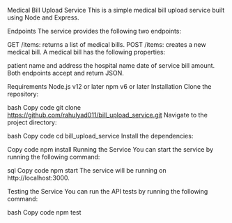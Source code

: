 Medical Bill Upload Service
This is a simple medical bill upload service built using Node and Express.

Endpoints
The service provides the following two endpoints:

GET /items: returns a list of medical bills.
POST /items: creates a new medical bill.
A medical bill has the following properties:

patient name and address
the hospital name
date of service
bill amount.
Both endpoints accept and return JSON.

Requirements
Node.js v12 or later
npm v6 or later
Installation
Clone the repository:

bash
Copy code
git clone https://github.com/rahulyad011/bill_upload_service.git
Navigate to the project directory:

bash
Copy code
cd bill_upload_service
Install the dependencies:

Copy code
npm install
Running the Service
You can start the service by running the following command:

sql
Copy code
npm start
The service will be running on http://localhost:3000.

Testing the Service
You can run the API tests by running the following command:

bash
Copy code
npm test
